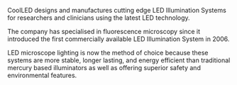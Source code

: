 CoolLED designs and manufactures cutting edge LED Illumination Systems for researchers and clinicians using the latest LED technology.

The company has specialised in fluorescence microscopy since it introduced the first commercially available LED Illumination System in 2006. 

LED microscope lighting is now the method of choice because these systems are more stable, longer lasting, and energy efficient than traditional mercury based illuminators as well as offering superior safety and environmental features.
